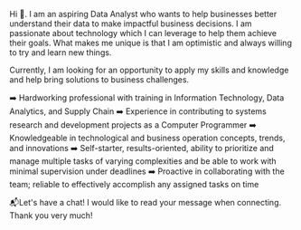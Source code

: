 Hi 👋.
I am an aspiring Data Analyst who wants to help businesses better understand their data to make impactful business decisions. I am passionate about technology which I can leverage to help them achieve their goals. What makes me unique is that I am optimistic and always willing to try and learn new things. 

Currently, I am looking for an opportunity to apply my skills and knowledge and help bring solutions to business challenges.


➡️ Hardworking professional with training in Information Technology, Data Analytics, and Supply Chain
➡️ Experience in contributing to systems research and development projects as a Computer Programmer
➡️ Knowledgeable in technological and business operation concepts, trends, and innovations 
➡️ Self-starter, results-oriented, ability to prioritize and manage multiple tasks of varying complexities and be able to work with minimal supervision under deadlines
➡️ Proactive in collaborating with the team; reliable to effectively accomplish any assigned tasks on time


📬Let's have a chat! I would like to read your message when connecting. Thank you very much!
